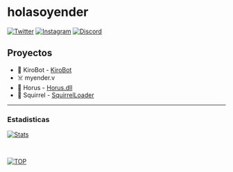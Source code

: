 # holasoyender

[![Twitter](https://img.shields.io/twitter/follow/holasoyender_?color=1da1f2&logo=twitter&style=for-the-badge)](https://twitter.com/intent/follow?user_id=741944734571188224)
[![Instagram](https://img.shields.io/twitter/follow/holasoyender?color=blueviolet&logo=instagram&style=for-the-badge)](https://www.instagram.com/holasoyender_/)
[![Discord](https://img.shields.io/discord/637639471743107086?color=7289da&logo=discord&style=for-the-badge)](https://discord.gg/JqbEZE3)


## Proyectos

- 🍉 KiroBot - [KiroBot](https://www.kirobot.cc)
- ☠️ myender.v 
- 🧭 Horus - [Horus.dll](https://github.com/holasoyender/Horus)
- 🎯 Squirrel - [SquirrelLoader](https://github.com/holasoyender/SquirrelLoader)

---

### Estadisticas

[![Stats](https://github-readme-stats.vercel.app/api?username=holasoyender&count_private=true&theme=dark&locale=es&include_all_commits=true&show_icons=true&hide=prs,contribs)](https://github.com/holasoyender)

<br />

[![TOP](https://github-readme-stats.vercel.app/api/top-langs/?username=holasoyender&theme=dark&layout=compact)](https://github.com/holasoyender)

